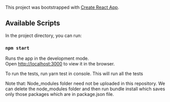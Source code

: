 This project was bootstrapped with [Create React App](https://github.com/facebook/create-react-app).

## Available Scripts

In the project directory, you can run:

### `npm start`

Runs the app in the development mode.<br />
Open [http://localhost:3000](http://localhost:3000) to view it in the browser.

To run the tests, run yarn test in console. This will run all the tests

Note that: Node_modules folder need not be uploaded in this repository. We can delete the node_modules folder and then run bundle install which saves only those packages which are in package.json file.
